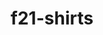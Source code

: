 ---
title: f21-shirts
redirect_to: https://docs.google.com/forms/d/e/1FAIpQLSdZBFtPMTd9aWu8mRHlIF5oXcX8XtRmQXdJRF_gjAiHBw0Ajw/viewform?usp=sf_link
---